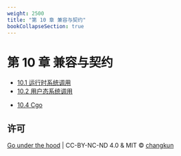 ```yaml
---
weight: 2500
title: "第 10 章 兼容与契约"
bookCollapseSection: true
---
```


# 第 10 章 兼容与契约

- [10.1 运行时系统调用](./syscallrt.md)
- [10.2 用户态系统调用](./syscallpkg.md)
<!-- - [10.3 调用规范](./callconv.md) -->
- [10.4 Cgo](./cgo.md)
<!-- - [10.5 WebAssembly](./wasm.md) -->

## 许可

[Go under the hood](https://github.com/changkun/go-under-the-hood) | CC-BY-NC-ND 4.0 & MIT &copy; [changkun](https://changkun.de)